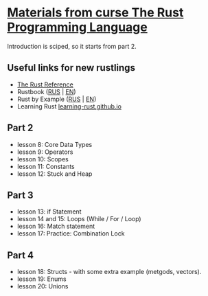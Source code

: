 # [Materials from curse The Rust Programming Language](https://www.udemy.com/course/rust-lang/)

Introduction is sciped, so it starts from part 2. 

## Useful links for new rustlings
* [The Rust Reference](https://doc.rust-lang.org/stable/reference/)
* Rustbook ([RUS](https://doc.rust-lang.ru/book/) | [EN](https://doc.rust-lang.org/stable/book/))
* Rust by Example ([RUS](https://doc.rust-lang.ru/stable/rust-by-example/) | [EN](https://doc.rust-lang.org/stable/rust-by-example/))
* Learning Rust [learning-rust.github.io](https://learning-rust.github.io/)

## Part 2
* lesson 8: Core Data Types 
* lesson 9: Operators
* lesson 10: Scopes
* lesson 11: Constants
* lesson 12: Stuck and Heap

## Part 3
* lesson 13: if Statement
* lesson 14 and 15:  Loops (While / For / Loop)
* lesson 16: Match statement
* lesson 17: Practice: Combination Lock

## Part 4
* lesson 18: Structs - with some extra example (metgods, vectors).
* lesson 19: Enums
* lesson 20: Unions

